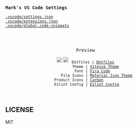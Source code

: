 <samp><b>Mark's VS Code Settings</b></samp>

[`.vscode/settings.json`](./.vscode/settings.json)<br>
[`.vscode/extensions.json`](./.vscode/extensions.json)<br>
[`.vscode/global.code-snippets`](./.vscode/global.code-snippets)

<br>
<br>
<p align="center"><samp>Preview</samp></p>

<p align="center">
<img src="https://user-images.githubusercontent.com/11247099/110247185-ed26b380-7fa5-11eb-8fce-6c224bb6ef26.png">
<img src="https://user-images.githubusercontent.com/11247099/110247187-f1eb6780-7fa5-11eb-9258-620309e20961.png">
<sub><samp>&nbsp;Dotfiles | <a href="https://github.com/js-mark/dotfiles">Dotfiles</a><br>
&nbsp;&nbsp;&nbsp;&nbsp;&nbsp;&nbsp;&nbsp;&nbsp;&nbsp;Theme | <a href="https://github.com/antfu/vscode-theme-vitesse">Vitesse Theme</a><br>
&nbsp;&nbsp;&nbsp;&nbsp;&nbsp;&nbsp;Font | <a href="https://github.com/tonsky/FiraCode">Fira Code</a><br>
&nbsp;&nbsp;&nbsp;&nbsp;&nbsp;&nbsp;&nbsp;&nbsp;&nbsp;&nbsp;File Icons | <a href="https://marketplace.visualstudio.com/items?itemName=PKief.material-icon-theme">Material Icon Theme</a><br>
Product Icons | <a href="https://github.com/antfu/vscode-icons-carbon">Carbon</a>&nbsp;&nbsp;&nbsp;&nbsp;&nbsp;&nbsp;<br>
&nbsp;&nbsp;&nbsp;&nbsp;&nbsp;&nbsp;&nbsp;Eslint Config | <a href="https://github.com/antfu/eslint-config">Eslint Config</a>&nbsp;&nbsp;&nbsp;&nbsp;&nbsp;&nbsp;</samp></sub>
</p>

<br>

## LICENSE

MIT
